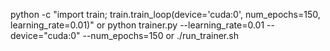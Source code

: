 python -c "import train; train.train_loop(device='cuda:0', num_epochs=150, learning_rate=0.01)"
or
python trainer.py --learning_rate=0.01 --device="cuda:0" --num_epochs=150
or
./run_trainer.sh